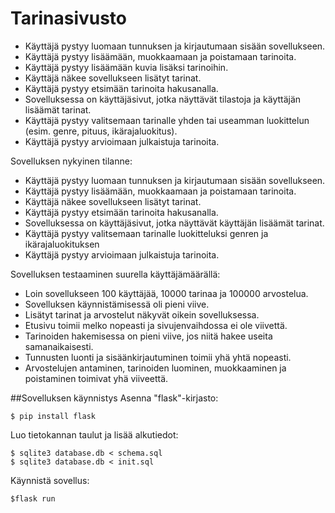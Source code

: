 # Tarinasivusto
* Käyttäjä pystyy luomaan tunnuksen ja kirjautumaan sisään sovellukseen.
* Käyttäjä pystyy lisäämään, muokkaamaan ja poistamaan tarinoita.
* Käyttäjä pystyy lisäämään kuvia lisäksi tarinoihin.
* Käyttäjä näkee sovellukseen lisätyt tarinat.
* Käyttäjä pystyy etsimään tarinoita hakusanalla.
* Sovelluksessa on käyttäjäsivut, jotka näyttävät tilastoja ja käyttäjän lisäämät tarinat.
* Käyttäjä pystyy valitsemaan tarinalle yhden tai useamman luokittelun (esim. genre, pituus, ikärajaluokitus).
* Käyttäjä pystyy arvioimaan julkaistuja tarinoita.

Sovelluksen nykyinen tilanne:
* Käyttäjä pystyy luomaan tunnuksen ja kirjautumaan sisään sovellukseen.
* Käyttäjä pystyy lisäämään, muokkaamaan ja poistamaan tarinoita.
* Käyttäjä näkee sovellukseen lisätyt tarinat.
* Käyttäjä pystyy etsimään tarinoita hakusanalla.
* Sovelluksessa on käyttäjäsivut, jotka näyttävät käyttäjän lisäämät tarinat.
* Käyttäjä pystyy valitsemaan tarinalle luokitteluksi genren ja ikärajaluokituksen
* Käyttäjä pystyy arvioimaan julkaistuja tarinoita.

Sovelluksen testaaminen suurella käyttäjämäärällä:
* Loin sovellukseen 100 käyttäjää, 10000 tarinaa ja 100000 arvostelua.
* Sovelluksen käynnistämisessä oli pieni viive. 
* Lisätyt tarinat ja arvostelut näkyvät oikein sovelluksessa.
* Etusivu toimii melko nopeasti ja sivujenvaihdossa ei ole viivettä. 
* Tarinoiden hakemisessa on pieni viive, jos niitä hakee useita samanaikaisesti. 
* Tunnusten luonti ja sisäänkirjautuminen toimii yhä yhtä nopeasti. 
* Arvostelujen antaminen, tarinoiden luominen, muokkaaminen ja poistaminen toimivat yhä viiveettä. 
  
##Sovelluksen käynnistys
Asenna "flask"-kirjasto:
```
$ pip install flask
```

Luo tietokannan taulut ja lisää alkutiedot:
```
$ sqlite3 database.db < schema.sql
$ sqlite3 database.db < init.sql
```

Käynnistä sovellus:
```
$flask run
```
